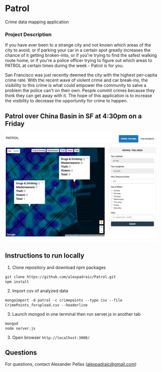 # Patrol
Crime data mapping application

### Project Description
If you have ever been to a strange city and not known which areas of the city to avoid, or if parking your car in a certain spot greatly increases the chance of it getting broken-into, or if you're trying to find the safest walking route home, or if you're a police officer trying to figure out which areas to PATROL at certain times during the week - Patrol is for you.

San Francisco was just recently deemed the city with the highest per-capita crime rate. With the recent wave of violent crime and car break-ins, the visibility to this crime is what could empower the community to salve a problem the police can't on their own. People commit crimes because they think they can get away with it. The hope of this application is to increase the visibility to decrease the opportunity for crime to happen.

## Patrol over China Basin in SF at 4:30pm on a Friday

![Image of Patrol over China Basin in SF at 4pm on a Friday](./public/PatrolScreenshot.png)

## Instructions to run locally

1) Clone repository and download npm packages

```
git clone https://github.com/alexpadraic/Patrol.git
npm install
```

2)  Import csv of analyzed data

```
mongoimport -d patrol -c crimepoints --type csv --file CrimePoints_forupload.csv --headerline
```

3) Launch mongod in one terminal then run server.js in another tab

````
mongod
node server.js
````

3) Open browser `http://localhost:3000/`

## Questions

For questions, contact Alexander Pellas (alexpadraic@gmail.com)